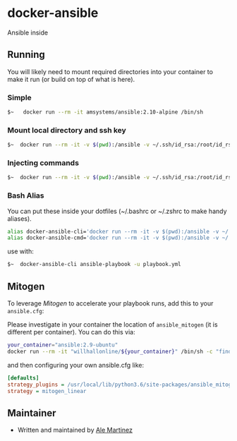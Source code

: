 # docker-ansible
Ansible inside

## Running

You will likely need to mount required directories into your container to make it run (or build on top of what is here).

### Simple

```bash
$~   docker run --rm -it amsystems/ansible:2.10-alpine /bin/sh
```

### Mount local directory and ssh key

```bash
$~  docker run --rm -it -v $(pwd):/ansible -v ~/.ssh/id_rsa:/root/id_rsa amsystems/ansible:2.10-alpine /bin/sh
```

### Injecting commands

```bash
$~  docker run --rm -it -v $(pwd):/ansible -v ~/.ssh/id_rsa:/root/id_rsa amsystems/ansible:2.10-alpine ansible-playbook playbook.yml
```

### Bash Alias

You can put these inside your dotfiles (~/.bashrc or ~/.zshrc to make handy aliases).

```bash
alias docker-ansible-cli='docker run --rm -it -v $(pwd):/ansible -v ~/.ssh/id_rsa:/root/.ssh/id_rsa --workdir=/ansible amsystems/ansible:2.10-alpine /bin/sh'
alias docker-ansible-cmd='docker run --rm -it -v $(pwd):/ansible -v ~/.ssh/id_rsa:/root/.ssh/id_rsa --workdir=/ansible amsystems/ansible:2.10-alpine '
```

use with:

```bash
$~  docker-ansible-cli ansible-playbook -u playbook.yml
```

## Mitogen
To leverage *Mitogen* to accelerate your playbook runs, add this to your ```ansible.cfg```:

Please investigate in your container the location of `ansible_mitogen` (it is different per container). You can do this via:

```bash
your_container="ansible:2.9-ubuntu"
docker run --rm -it "willhallonline/${your_container}" /bin/sh -c "find / -type d | grep "ansible_mitogen/plugins" | sort | head -n 1"
```

and then configuring your own ansible.cfg like:

```ini
[defaults]
strategy_plugins = /usr/local/lib/python3.6/site-packages/ansible_mitogen/plugins/
strategy = mitogen_linear
```

## Maintainer

* Written and maintained by [Ale Martinez](https://www.amsystems.com.ar)
